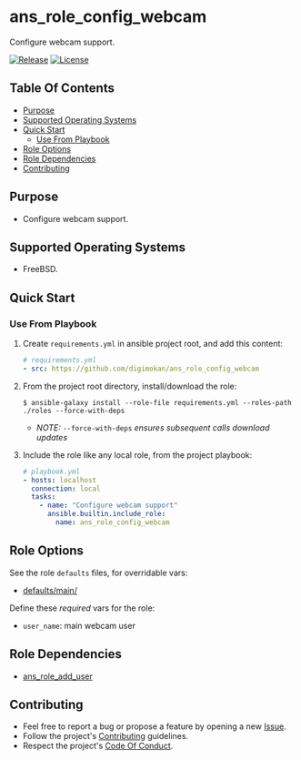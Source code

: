 # ans_role_config_webcam

Configure webcam support.

[![Release](https://img.shields.io/github/release/digimokan/ans_role_config_webcam.svg?label=release)](https://github.com/digimokan/ans_role_config_webcam/releases/latest "Latest Release Notes")
[![License](https://img.shields.io/badge/license-MIT-blue.svg?label=license)](LICENSE.md "Project License")

## Table Of Contents

* [Purpose](#purpose)
* [Supported Operating Systems](#supported-operating-systems)
* [Quick Start](#quick-start)
    * [Use From Playbook](#use-from-playbook)
* [Role Options](#role-options)
* [Role Dependencies](#role-dependencies)
* [Contributing](#contributing)

## Purpose

* Configure webcam support.

## Supported Operating Systems

* FreeBSD.

## Quick Start

### Use From Playbook

1. Create `requirements.yml` in ansible project root, and add this content:

   ```yaml
   # requirements.yml
   - src: https://github.com/digimokan/ans_role_config_webcam
   ```

2. From the project root directory, install/download the role:

   ```shell
   $ ansible-galaxy install --role-file requirements.yml --roles-path ./roles --force-with-deps
   ```

   * _NOTE:_ `--force-with-deps` _ensures subsequent calls download updates_

3. Include the role like any local role, from the project playbook:

   ```yaml
   # playbook.yml
   - hosts: localhost
     connection: local
     tasks:
       - name: "Configure webcam support"
         ansible.builtin.include_role:
           name: ans_role_config_webcam
   ```

## Role Options

See the role `defaults` files, for overridable vars:

  * [defaults/main/](../defaults/main/)

Define these _required_ vars for the role:

  * `user_name`: main webcam user

## Role Dependencies

* [ans_role_add_user](https://github.com/digimokan/ans_role_add_user)

## Contributing

* Feel free to report a bug or propose a feature by opening a new
  [Issue](https://github.com/digimokan/ans_role_config_webcam/issues).
* Follow the project's [Contributing](CONTRIBUTING.md) guidelines.
* Respect the project's [Code Of Conduct](CODE_OF_CONDUCT.md).

